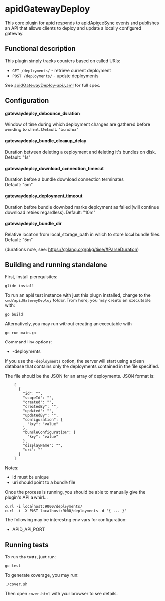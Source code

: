 # apidGatewayDeploy

This core plugin for [apid](http://github.com/30x/apid) responds to 
[apidApigeeSync](https://github.com/30x/apidApigeeSync) events and publishes an API that allows clients to 
deploy and update a locally configured gateway.

## Functional description

This plugin simply tracks counters based on called URIs:
 
* `GET /deployments/` - retrieve current deployment
* `POST /deployments/` - update deployments

See [apidGatewayDeploy-api.yaml]() for full spec.

## Configuration

#### gatewaydeploy_debounce_duration
Window of time during which deployment changes are gathered before sending to client.
Default: "bundles"

#### gatewaydeploy_bundle_cleanup_delay
Duration between deleting a deployment and deleting it's bundles on disk. 
Default: "1s"

#### gatewaydeploy_download_connection_timeout
Duration before a bundle download connection terminates  
Default: "5m"

#### gatewaydeploy_deployment_timeout
Duration before bundle download marks deployment as failed (will continue download retries regardless). 
Default: "10m"

#### gatewaydeploy_bundle_dir
Relative location from local_storage_path in which to store local bundle files.
Default: "5m"

(durations note, see: https://golang.org/pkg/time/#ParseDuration)

## Building and running standalone

First, install prerequisites:
 
    glide install

To run an apid test instance with just this plugin installed, change to the `cmd/apidGatewayDeploy` folder. 
From here, you may create an executable with: 

    go build 
  
Alternatively, you may run without creating an executable with:

    go run main.go 
    
Command line options:

* -deployments <file path>

If you use the `-deployments` option, the server will start using a clean database that contains only the
 deployments contained in the file specified. 
 
The file should be the JSON for an array of deployments. JSON format is:

        [
          {
            "id": "",
            "scopeId": "",
            "created": "",
            "createdBy": "",
            "updated": "",
            "updatedBy": "",
            "configuration": {
              "key": "value"
            },
            "bundleConfiguration": {
              "key": "value"
            },
            "displayName": "",
            "uri": ""
          }
        ]
 
Notes:
* id must be unique
* uri should point to a bundle file
 
Once the process is running, you should be able to manually give the plugin's API a whirl...

    curl -i localhost:9000/deployments/
    curl -i -X POST localhost:9000/deployments -d '{ ... }'

The following may be interesting env vars for configuration:

* APID_API_PORT

## Running tests

To run the tests, just run:

    go test
    
To generate coverage, you may run:

    ./cover.sh

Then open `cover.html` with your browser to see details.
